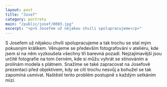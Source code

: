 ```yaml
---
layout: post
title: "Josef"
category: portrety
main: "/public/josef/0003.jpg"
excerpt: "<p>S Josefem už nějakou chvíli spolupracujeme</p>"
---
```

S Josefem už nějakou chvíli spolupracujeme a tak trochu se stal mým pokusným králíkem. Věnujeme se především fotografování v ateliéru, kde jsem si na něm vyzkoušela všechny tři barevná pozadí. Nejzajímavější jsou určitě fotografie na tom černém, kde si můžu vyhrát se stínováním a prolínám modela s plátnem. Snažíme se také zapracovat na Josefově prezentaci před objektivem, kdy se cítí trochu nesvůj a bohužel se tak zapomíná usmívat. Naštěstí tento problém postupně s každým setkáním mizí.
